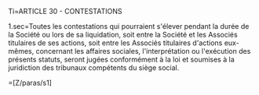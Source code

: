 Ti=ARTICLE 30 - CONTESTATIONS

1.sec=Toutes les contestations qui pourraient s'élever pendant la durée de la Société ou lors de sa liquidation, soit entre la Société et les Associés titulaires de ses actions, soit entre les Associés titulaires d'actions eux-mêmes, concernant les affaires sociales, l'interprétation ou l'exécution des présents statuts, seront jugées conformément à la loi et soumises à la juridiction des tribunaux compétents du siège social.

=[Z/paras/s1]